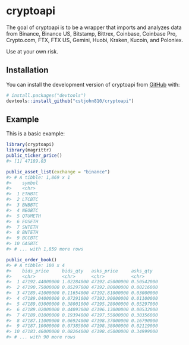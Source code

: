 
<!-- README.md is generated from README.Rmd. Please edit that file -->

# cryptoapi

<!-- badges: start -->
<!-- badges: end -->

The goal of cryptoapi is to be a wrapper that imports and analyzes data
from Binance, Binance US, Bitstamp, Bittrex, Coinbase, Coinbase Pro,
Crypto.com, FTX, FTX US, Gemini, Huobi, Kraken, Kucoin, and Poloniex.

Use at your own risk.

## Installation

You can install the development version of cryptoapi from
[GitHub](https://github.com/) with:

``` r
# install.packages("devtools")
devtools::install_github("cstjohn810/cryptoapi")
```

## Example

This is a basic example:

``` r
library(cryptoapi)
library(magrittr)
public_ticker_price()
#> [1] 47189.03
```

``` r
public_asset_list(exchange = "binance")
#> # A tibble: 1,869 x 1
#>    symbol 
#>    <chr>  
#>  1 ETHBTC 
#>  2 LTCBTC 
#>  3 BNBBTC 
#>  4 NEOBTC 
#>  5 QTUMETH
#>  6 EOSETH 
#>  7 SNTETH 
#>  8 BNTETH 
#>  9 BCCBTC 
#> 10 GASBTC 
#> # ... with 1,859 more rows
```

``` r
public_order_book()
#> # A tibble: 100 x 4
#>    bids_price     bids_qty   asks_price     asks_qty  
#>    <chr>          <chr>      <chr>          <chr>     
#>  1 47192.44000000 1.02284000 47192.45000000 0.50542000
#>  2 47190.75000000 0.05297000 47192.80000000 0.00216000
#>  3 47189.41000000 0.11654000 47192.81000000 0.03000000
#>  4 47189.04000000 0.07291000 47193.90000000 0.01100000
#>  5 47189.03000000 0.38001000 47195.28000000 0.05297000
#>  6 47189.02000000 0.44093000 47196.13000000 0.00532000
#>  7 47189.01000000 0.19394000 47197.55000000 0.30356000
#>  8 47187.11000000 0.06924000 47198.37000000 0.16790000
#>  9 47187.10000000 0.07385000 47198.38000000 0.02119000
#> 10 47183.46000000 0.08264000 47198.45000000 0.34999000
#> # ... with 90 more rows
```
